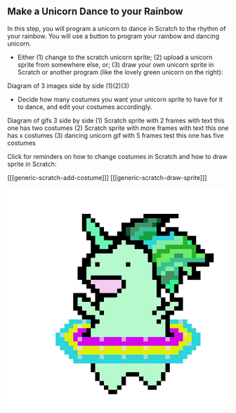 ## Make a Unicorn Dance to your Rainbow

In this step, you will program a unicorn to dance in Scratch to the rhythm of your rainbow.
You will use a button to program your rainbow and dancing unicorn.

+ Either (1) change to the scratch unicorn sprite; (2) upload a unicorn sprite from somewhere else, or; (3) draw your own unicorn sprite in Scratch or another program (like the lovely green unicorn on the right):

Diagram of 3 images side by side (1)(2)(3)

+ Decide how many costumes you want your unicorn sprite to have for it to dance, and edit your costumes accordingly.

Diagram of gifs 3 side by side (1) Scratch sprite with 2 frames with text this one has two costumes (2) Scratch sprite with more frames with text this one has x costumes (3) dancing unicorn gif with 5 frames test this one has five costumes

Click for reminders on how to change costumes in Scratch and how to draw sprite in Scratch:

[[[generic-scratch-add-costume]]]
[[[generic-scratch-draw-sprite]]]

![Dancing Unicorn Gif](images/dancingunicorn.gif)
